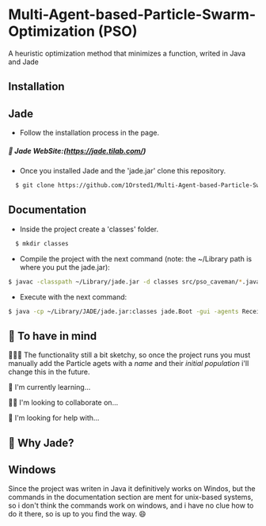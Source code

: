 
# Multi-Agent-based-Particle-Swarm-Optimization (PSO)

A heuristic optimization method that minimizes a function, writed in Java and Jade


## Installation

 
## Jade
- Follow the installation process in the page.
##### 🔗 Jade WebSite:(https://jade.tilab.com/)

* Once you installed Jade and the 'jade.jar' clone this repository.
```bash
  $ git clone https://github.com/1Orsted1/Multi-Agent-based-Particle-Swarm-Optimization-PSO.git
```

## Documentation

- Inside the project create a 'classes' folder.

```bash
  $ mkdir classes
```

- Compile the project with the next command (note: the ~/Library path is where you put the jade.jar):

```bash
$ javac -classpath ~/Library/jade.jar -d classes src/pso_caveman/*.java src/math_caveman/*.java
```

- Execute with the next command:

```bash
$ java -cp ~/Library/JADE/jade.jar:classes jade.Boot -gui -agents Receiver:pso_caveman.PositionMatrix
```


## 🧠  To have in mind 


🧑🏽‍💻 The functionality still a bit sketchy, so once the project runs you must manually add the Particle agets with a *name* and their *initial population* i'll change this in the future. 

🧠 I'm currently learning...

👯‍♀️ I'm looking to collaborate on...

🤔 I'm looking for help with...

## 💬 Why Jade?



## Windows
Since the project was writen in Java it definitively works on Windos, but the commands in the documentation section are ment for unix-based systems, so i don't think the commands work on windows, and i have no clue how to do it there, so is up to you find the way. 😄 


